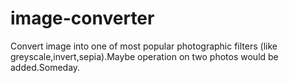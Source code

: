 # image-converter
Convert image into one of most popular photographic filters (like greyscale,invert,sepia).Maybe operation on two photos would be added.Someday.
